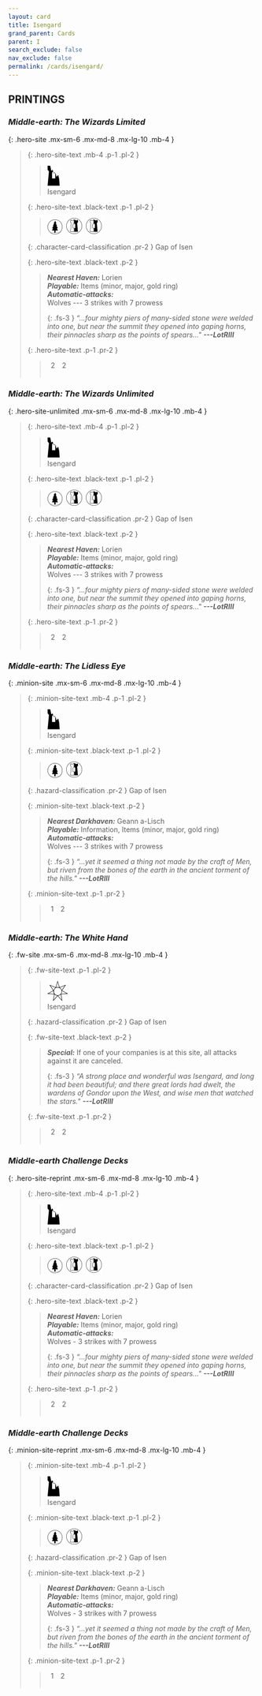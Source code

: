 ```yaml
---
layout: card
title: Isengard
grand_parent: Cards
parent: I
search_exclude: false
nav_exclude: false
permalink: /cards/isengard/
---
```


## PRINTINGS


### _Middle-earth: The Wizards Limited_

{: .hero-site .mx-sm-6 .mx-md-8 .mx-lg-10 .mb-4 }
> {: .hero-site-text .mb-4 .p-1 .pl-2 }
> > <div class="card-mp"><img src="/assets/images/ruinlair-L.svg"></div>
> > <div class="character-card-name">Isengard</div>
>
> {: .hero-site-text .black-text .p-1 .pl-2 }
> > ![](/assets/images/wilderness.svg)&ensp;![](/assets/images/border-land.svg)&ensp;![](/assets/images/border-land.svg)
>
> {: .character-card-classification .pr-2 }
> Gap of Isen
>
> {: .hero-site-text .black-text .p-2 }
> > _**Nearest Haven:**_ Lorien <br>_**Playable:**_ Items (minor, major, gold ring) <br>_**Automatic-attacks:**_<br> Wolves --- 3 strikes with 7 prowess  
> > 
> > {: .fs-3 } 
> > _“...four mighty piers of many-sided stone were welded into one, but near the summit they opened into gaping horns, their pinnacles sharp as the points of spears..."_ ***---&#65279;LotRIII*** 
> 
> {: .hero-site-text .p-1 .pr-2 }
> > <div class="hero-site-draw"><span class="hero-you-draw">&ensp;2&ensp;</span><span class="hero-opp-draw">&ensp;2&ensp;</span></div>
> > <div class="card-corruption">&nbsp;</div>

### _Middle-earth: The Wizards Unlimited_

{: .hero-site-unlimited .mx-sm-6 .mx-md-8 .mx-lg-10 .mb-4 }
> {: .hero-site-text .mb-4 .p-1 .pl-2 }
> > <div class="card-mp"><img src="/assets/images/ruinlair-L.svg"></div>
> > <div class="character-card-name">Isengard</div>
>
> {: .hero-site-text .black-text .p-1 .pl-2 }
> > ![](/assets/images/wilderness.svg)&ensp;![](/assets/images/border-land.svg)&ensp;![](/assets/images/border-land.svg)
>
> {: .character-card-classification .pr-2 }
> Gap of Isen
>
> {: .hero-site-text .black-text .p-2 }
> > _**Nearest Haven:**_ Lorien <br>_**Playable:**_ Items (minor, major, gold ring) <br>_**Automatic-attacks:**_<br> Wolves --- 3 strikes with 7 prowess  
> > 
> > {: .fs-3 } 
> > _“...four mighty piers of many-sided stone were welded into one, but near the summit they opened into gaping horns, their pinnacles sharp as the points of spears..."_ ***---&#65279;LotRIII*** 
> 
> {: .hero-site-text .p-1 .pr-2 }
> > <div class="hero-site-draw"><span class="hero-you-draw">&ensp;2&ensp;</span><span class="hero-opp-draw">&ensp;2&ensp;</span></div>
> > <div class="card-corruption">&nbsp;</div>

### _Middle-earth: The Lidless Eye_

{: .minion-site .mx-sm-6 .mx-md-8 .mx-lg-10 .mb-4 }
> {: .minion-site-text .mb-4 .p-1 .pl-2 }
> > <div class="card-mp"><img src="/assets/images/ruinlair-L.svg"></div>
> > <div class="card-name">Isengard</div>
>
> {: .minion-site-text .black-text .p-1 .pl-2 }
> > ![](/assets/images/wilderness.svg)&ensp;![](/assets/images/border-land.svg)
>
> {: .hazard-classification .pr-2 }
> Gap of Isen
>
> {: .minion-site-text .black-text .p-2 }
> > ***Nearest Darkhaven:*** Geann a-Lisch <br>_**Playable:**_ Information, Items (minor, major, gold ring) <br>_**Automatic-attacks:**_<br> Wolves --- 3 strikes with 7 prowess  
> > 
> > {: .fs-3 } 
> > _“...yet it seemed a thing not made by the craft of Men, but riven from the bones of the earth in the ancient torment of the hills."_ ***---&#65279;LotRIII*** 
> 
> {: .minion-site-text .p-1 .pr-2 }
> > <div class="hero-site-draw"><span class="minion-you-draw">&ensp;1&ensp;</span><span class="minion-opp-draw">&ensp;2&ensp;</span></div>
> > <div class="card-corruption">&nbsp;</div>

### _Middle-earth: The White Hand_

{: .fw-site .mx-sm-6 .mx-md-8 .mx-lg-10 .mb-4 }
> {: .fw-site-text .p-1 .pl-2 }
> > <div class="card-mp"><img src="/assets/images/free-haven-L.svg"></div>
> > <div class="card-name">Isengard</div>
>
> {: .hazard-classification .pr-2 }
> Gap of Isen
>
> {: .fw-site-text .black-text .p-2 }
> > _**Special:**_ If one of your companies is at this site, all attacks against it are canceled. 
> > 
> > {: .fs-3 } 
> > _“A strong place and wonderful was Isengard, and long it had been beautiful; and there great lords had dwelt, the wardens of Gondor upon the West, and wise men that watched the stars."_ ***---&#65279;LotRIII***  
> 
> {: .fw-site-text .p-1 .pr-2 }
> > <div class="hero-site-draw"><span class="minion-you-draw">&ensp;2&ensp;</span><span class="minion-opp-draw">&ensp;2&ensp;</span></div>
> > <div class="card-corruption">&nbsp;</div>

### _Middle-earth Challenge Decks_

{: .hero-site-reprint .mx-sm-6 .mx-md-8 .mx-lg-10 .mb-4 }
> {: .hero-site-text .mb-4 .p-1 .pl-2 }
> > <div class="card-mp"><img src="/assets/images/ruinlair-L.svg"></div>
> > <div class="character-card-name">Isengard</div>
>
> {: .hero-site-text .black-text .p-1 .pl-2 }
> > ![](/assets/images/wilderness.svg)&ensp;![](/assets/images/border-land.svg)&ensp;![](/assets/images/border-land.svg)
>
> {: .character-card-classification .pr-2 }
> Gap of Isen
>
> {: .hero-site-text .black-text .p-2 }
> > _**Nearest Haven:**_ Lorien <br>_**Playable:**_ Items (minor, major, gold ring) <br>_**Automatic-attacks:**_<br> Wolves - 3 strikes with 7 prowess  
> > 
> > {: .fs-3 } 
> > _“...four mighty piers of many-sided stone were welded into one, but near the summit they opened into gaping horns, their pinnacles sharp as the points of spears..."_ ***---&#65279;LotRIII*** 
> 
> {: .hero-site-text .p-1 .pr-2 }
> > <div class="hero-site-draw"><span class="hero-you-draw">&ensp;2&ensp;</span><span class="hero-opp-draw">&ensp;2&ensp;</span></div>
> > <div class="card-corruption">&nbsp;</div>

### _Middle-earth Challenge Decks_

{: .minion-site-reprint .mx-sm-6 .mx-md-8 .mx-lg-10 .mb-4 }
> {: .minion-site-text .mb-4 .p-1 .pl-2 }
> > <div class="card-mp"><img src="/assets/images/ruinlair-L.svg"></div>
> > <div class="card-name">Isengard</div>
>
> {: .minion-site-text .black-text .p-1 .pl-2 }
> > ![](/assets/images/wilderness.svg)&ensp;![](/assets/images/border-land.svg)
>
> {: .hazard-classification .pr-2 }
> Gap of Isen
>
> {: .minion-site-text .black-text .p-2 }
> > ***Nearest Darkhaven:*** Geann a-Lisch <br>_**Playable:**_ Items (minor, major, gold ring) <br>_**Automatic-attacks:**_<br> Wolves - 3 strikes with 7 prowess  
> > 
> > {: .fs-3 } 
> > _“...yet it seemed a thing not made by the craft of Men, but riven from the bones of the earth in the ancient torment of the hills."_ ***---&#65279;LotRIII*** 
> 
> {: .minion-site-text .p-1 .pr-2 }
> > <div class="hero-site-draw"><span class="minion-you-draw">&ensp;1&ensp;</span><span class="minion-opp-draw">&ensp;2&ensp;</span></div>
> > <div class="card-corruption">&nbsp;</div>

